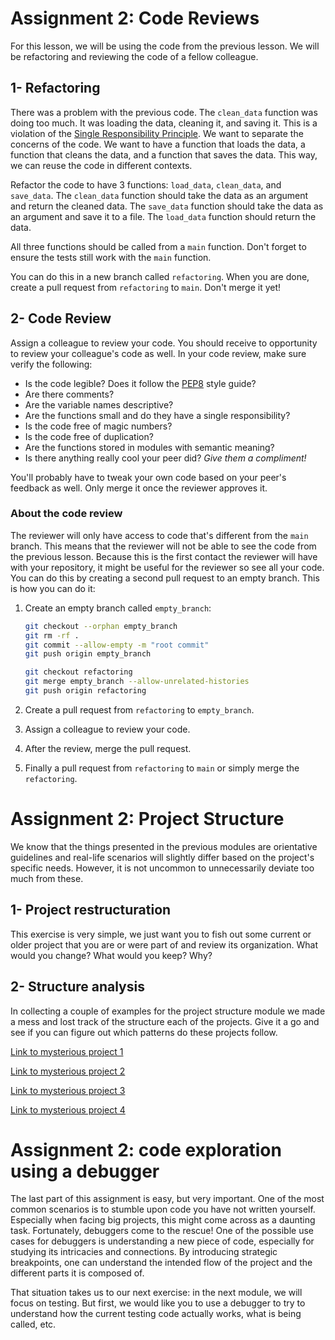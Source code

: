 # Assignment 2: Code Reviews

For this lesson, we will be using the code from the previous lesson. We will be refactoring and reviewing the code of a fellow colleague.

## 1- Refactoring

There was a problem with the previous code. The `clean_data` function was doing too much. It was loading the data, cleaning it, and saving it. This is a violation of the [Single Responsibility Principle](https://en.wikipedia.org/wiki/Single-responsibility_principle). We want to separate the concerns of the code. We want to have a function that loads the data, a function that cleans the data, and a function that saves the data. This way, we can reuse the code in different contexts.

Refactor the code to have 3 functions: `load_data`, `clean_data`, and `save_data`. The `clean_data` function should take the data as an argument and return the cleaned data. The `save_data` function should take the data as an argument and save it to a file. The `load_data` function should return the data.

All three functions should be called from a `main` function. Don't forget to ensure the tests still work with the `main` function.

You can do this in a new branch called `refactoring`. When you are done, create a pull request from `refactoring` to `main`. Don't merge it yet!

## 2- Code Review

Assign a colleague to review your code. You should receive to opportunity to review your colleague's code as well. In your code review, make sure verify the following:

- Is the code legible? Does it follow the [PEP8](https://www.python.org/dev/peps/pep-0008/) style guide?
- Are there comments?
- Are the variable names descriptive?
- Are the functions small and do they have a single responsibility?
- Is the code free of magic numbers?
- Is the code free of duplication?
- Are the functions stored in modules with semantic meaning?
- Is there anything really cool your peer did? _Give them a compliment!_

You'll probably have to tweak your own code based on your peer's feedback as well. Only merge it once the reviewer approves it.

### About the code review

The reviewer will only have access to code that's different from the `main` branch. This means that the reviewer will not be able to see the code from the previous lesson. Because this is the first contact the reviewer will have with your repository, it might be useful for the reviewer so see all your code. You can do this by creating a second pull request to an empty branch. This is how you can do it:

1. Create an empty branch called `empty_branch`:

    ```bash
    git checkout --orphan empty_branch
    git rm -rf .
    git commit --allow-empty -m "root commit"
    git push origin empty_branch

    git checkout refactoring
    git merge empty_branch --allow-unrelated-histories
    git push origin refactoring
    ```

2. Create a pull request from `refactoring` to `empty_branch`.
3. Assign a colleague to review your code.
4. After the review, merge the pull request.
5. Finally a pull request from `refactoring` to `main` or simply merge the `refactoring`.


# Assignment 2: Project Structure

We know that the things presented in the previous modules are orientative guidelines and real-life scenarios will slightly differ based on the project's specific needs. However, it is not uncommon to unnecessarily deviate too much from these.

## 1- Project restructuration

This exercise is very simple, we just want you to fish out some current or older project that you are or were part of and review its organization. What would you change? What would you keep? Why? 


## 2- Structure analysis

In collecting a couple of examples for the project structure module we made a mess and lost track of the structure each of the projects. Give it a go and see if you can figure out which patterns do these projects follow.

[Link to mysterious project 1](https://github.com/qiuyu96/CoDeF/tree/main)

[Link to mysterious project 2](https://github.com/RoberVega/mysterious_project_2)

[Link to mysterious project 3](https://github.com/RoberVega/mysterious_project_3)

[Link to mysterious project 4](https://github.com/cookiecutter/cookiecutter/tree/main)


# Assignment 2: code exploration using a debugger

The last part of this assignment is easy, but very important. One of the most common scenarios is to stumble upon code you have not written yourself. Especially when facing big projects, this might come across as a daunting task. Fortunately, debuggers come to the rescue! One of the possible use cases for debuggers is understanding a new piece of code, especially for studying its intricacies and connections. By introducing strategic breakpoints, one can understand the intended flow of the project and the different parts it is composed of.

That situation takes us to our next exercise: in the next module, we will focus on testing. But first, we would like you to use a debugger to try to understand how the current testing code actually works, what is being called, etc.